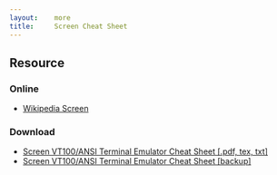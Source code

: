 ```yaml
---
layout:    more
title:     Screen Cheat Sheet 
---
```

<div class="content content-400">
    <div class="board board-326">
        <h2 class="board-title">Resource</h2>
        <div class="board-card">
            <h3 class="board-card-title">Online</h3>
            <ul>
                <li><a href="http://en.wikipedia.org/wiki/GNU_Screen">Wikipedia Screen</a></li>
            </ul>
        </div>
        <div class="board-card">
            <h3 class="board-card-title">Download</h3>
            <ul>
                <li><a href="http://www.catonmat.net/blog/screen-terminal-emulator-cheat-sheet/">Screen VT100/ANSI Terminal Emulator Cheat Sheet [.pdf, tex, txt]</a></li>
                <li><a href="/static/cs/screen.cheat.sheet.pdf">Screen VT100/ANSI Terminal Emulator Cheat Sheet [backup]</a></li>
            </ul>
        </div>
    </div>
</div>
